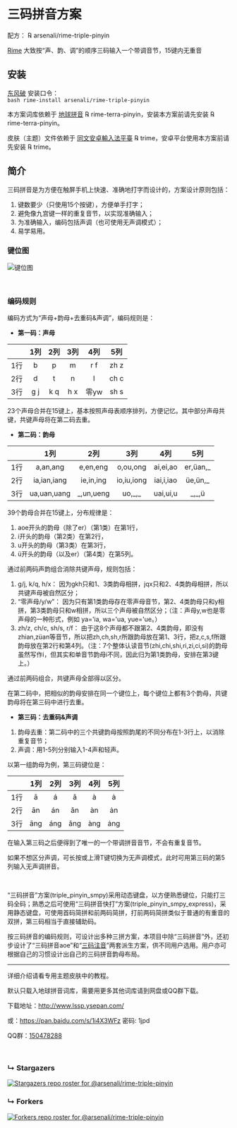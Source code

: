 # 三码拼音方案

配方： ℞ arsenali/rime-triple-pinyin

[Rime](https://rime.im/) 大致按“声、韵、调”的顺序三码输入一个带调音节，15键内无重音

## 安装

[东风破](https://github.com/rime/plum) 安装口令： <code> bash rime-install arsenali/rime-triple-pinyin </code>

本方案词库依赖于 [地球拼音](https://github.com/rime/rime-terra-pinyin) ℞ rime-terra-pinyin，安装本方案前请先安装 ℞ rime-terra-pinyin。

皮肤（主题）文件依赖于 [同文安卓輸入法平臺](https://github.com/osfans/trime) ℞ trime，安卓平台使用本方案前请先安装 ℞ trime。


## 简介

三码拼音是为方便在触屏手机上快速、准确地打字而设计的，方案设计原则包括：
1. 键数要少（只使用15个按键），方便单手打字；
2. 避免像九宫键一样的重复音节，以实现准确输入；
3. 为准确输入，编码包括声调（也可使用无声调模式）；
4. 易学易用。


### 键位图

![键位图](https://user-images.githubusercontent.com/27876448/162973794-ff104238-7bb0-477d-aa88-6210fe63aef7.jpg)



<br>

### 编码规则

编码方式为“声母+韵母+去重码&声调”，编码规则是：

- **第一码：声母**

||1列|2列|3列|4列|5列
:---:|:---:|:---:|:---:|:---:|:---:
1行|b|p|m|r f|zh z
2行|d|t|n|l|ch c
3行|g j|k q|h x|零yw|sh s

23个声母合并在15键上，基本按照声母表顺序排列，方便记忆。其中部分声母共键，共键声母将在第二码去重。

- **第二码：韵母**

||1列|2列|3列|4列|5列
:---:|:---:|:---:|:---:|:---:|:---:
1行|a,an,ang|e,en,eng|o,ou,ong|ai,ei,ao|er,üan,\_
2行|ia,ian,iang|ie,in,ing|io,iu,iong|iai,i,iao|üe,ün,\_
3行|ua,uan,uang|\_,un,ueng|uo,\_,\_|uai,ui,u|\_,\_,ü

39个韵母合并在15键上，分布规律是：

1. aoe开头的韵母（除了er）（第1类）在第1行，
2. i开头的韵母（第2类）在第2行，
3. u开头的韵母（第3类）在第3行，
4. ü开头的韵母（以及er）（第4类）在第5列。

通过前两码声韵组合消除共键声母，规则包括：
1. g/j, k/q, h/x：
因为gkh只和1、3类韵母相拼，jqx只和2、4类韵母相拼，所以共键声母被自然区分；
2. “零声母/y/w”：
因为只有第1类韵母存在零声母音节，第2、4类韵母只和y相拼，第3类韵母只和w相拼，所以三个声母被自然区分；（注：声母y,w也是零声母的一种形式，例如 ya='ia, wa='ua, yue='ue。）
3. zh/z, ch/c, sh/s, r/f：
由于这8个声母都不跟第2、4类韵母，即没有zhian,züan等音节，所以把zh,ch,sh,r所跟韵母放在第1、3行，把z,c,s,f所跟韵母放在第2行和第4列。（注：7个整体认读音节(zhi,chi,shi,ri,zi,ci,si)的韵母虽然写作i，但其实和单音节韵母i不同，因此归为第1类韵母，安排在第3键上。）

通过前两码组合，共键声母全部得以区分。

在第二码中，把相似的韵母安排在同一个键位上，每个键位上都有3个韵母，共键韵母将在第三码中进行去重。

- **第三码：去重码&声调**

1. 韵母去重：第二码中的三个共键韵母按照韵尾的不同分布在1-3行上，以消除重复音节；
2. 声调：用1-5列分别输入1-4声和轻声。

以第一组韵母为例，第三码键位是：

||1列|2列|3列|4列|5列
:---:|:---:|:---:|:---:|:---:|:---:
1行|ā|á|ǎ|à|ȧ
2行|ān|án|ǎn|àn|ȧn
3行|āng|áng|ǎng|àng|ȧng

在输入第三码之后便得到了唯一的一个带调拼音音节，不会有重复音节。

如果不想区分声调，可长按或上滑T键切换为无声调模式，此时可用第三码的第5列输入无声调拼音。

<br>

“三码拼音”方案(triple_pinyin_smpy)采用动态键盘，以方便熟悉键位，只能打三码全码；熟悉之后可使用“三码拼音快打”方案(triple_pinyin_smpy_express)，采用静态键盘，可使用首码简拼和前两码简拼，打前两码简拼类似于普通的有重音的双拼，第三码相当于直接辅助码。

按三码拼音的编码规则，可设计出多种三拼方案，本项目中除“三码拼音”外，还初步设计了“三码拼音aoe”和“[三码注音](https://github.com/arsenali/rime-triple-pinyin-bopomofo)”两套派生方案，供不同用户选用。用户亦可根据自己的习惯设计出自己的三码拼音韵母布局。

---

详细介绍请看专用主题皮肤中的教程。

默认只载入地球拼音词库，需要用更多其他词库请到网盘或QQ群下载。

下载地址：http://www.lssp.ysepan.com/

或：https://pan.baidu.com/s/1i4X3WFz 密码: 1jpd

QQ群：[150478288](https://jq.qq.com/?_wv=1027&k=5wf1uTQ)


<br>

### &#8627; Stargazers
[![Stargazers repo roster for @arsenali/rime-triple-pinyin](https://reporoster.com/stars/arsenali/rime-triple-pinyin)](https://github.com/arsenali/rime-triple-pinyin/stargazers)

### &#8627; Forkers
[![Forkers repo roster for @arsenali/rime-triple-pinyin](https://reporoster.com/forks/arsenali/rime-triple-pinyin)](https://github.com/arsenali/rime-triple-pinyin/network/members)
